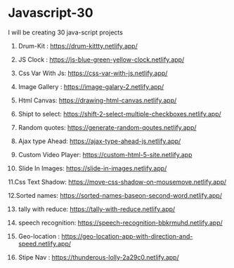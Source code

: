 # Javascript-30
I will be creating 30 java-script projects 

1. Drum-Kit : https://drum-kittty.netlify.app/

2. JS Clock : https://js-blue-green-yellow-clock.netlify.app/

3. Css Var With Js: https://css-var-with-js.netlify.app/

4. Image Gallery : https://image-galary-2.netlify.app/

5. Html Canvas: https://drawing-html-canvas.netlify.app/

6. Shipt to select: https://shift-2-select-multiple-checkboxes.netlify.app/

7. Random quotes: https://generate-random-qoutes.netlify.app/

8. Ajax type Ahead: https://ajax-type-ahead-js.netlify.app/

9. Custom Video Player: https://custom-html-5-site.netlify.app

10. Slide In Images: https://slide-in-images.netlify.app/

11.Css Text Shadow:  https://move-css-shadow-on-mousemove.netlify.app/

12.Sorted names: https://sorted-names-baseon-second-word.netlify.app/

13. tally with reduce: https://tally-with-reduce.netlify.app/

14. speech recognition: https://speech-recognition-bbkrmuhd.netlify.app/

15. Geo-location : https://geo-location-app-with-direction-and-speed.netlify.app/

16. Stipe Nav :  https://thunderous-lolly-2a29c0.netlify.app/
